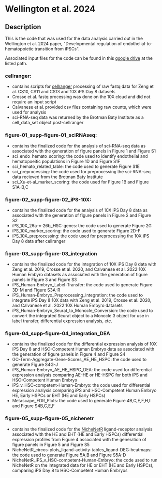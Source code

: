 # Wellington et al. 2024

## Description
This is the code that was used for the data analysis carried out in the Wellington et al. 2024 paper, "Developmental regulation of endothelial-to-hematopoietic transition from iPSCs".

Associated input files for the code can be found in this [google drive](https://drive.google.com/drive/folders/154wYpNe8G2jP0YeaFASthEk0h4uEw_ck?usp=sharing) at the listed path.

### cellranger:
- contains scripts for [cellranger](https://support.10xgenomics.com/single-cell-gene-expression/software/overview/welcome) processing of raw fastq data for Zeng et al. CS10, CS11 and CS13 and 10X iPS Day 8 datasets
- Crosse et al. fastq processing was done on the 10X cloud and did not require an input script
- Calvanese et al. provided csv files containing raw counts, which were used for analysis
- sci-RNA-seq data was returned by the Brotman Baty Institute as a cell_data_set object post-cellranger

### figure-01_supp-figure-01_sciRNAseq:
- contains the finalized code for the analysis of sci-RNA-seq data as associated with the generation of figure panels in Figure 1 and Figure S1
- sci_endo_hemato_scoring: the code used to identify endothelial and hematopoeitic populations in Figure 1D and Figure S1F
- sci_hemato_related_table: the code used to generate Figure S1E
- sci_preprocessing: the code used for preprocessing the sci-RNA-seq data recieved from the Brotman Baty Institute
- sci_Xu-et-al_marker_scoring: the code used for Figure 1B and Figure S1A-B,C

### figure-02_supp-figure-02_iPS-10X:
- contains the finalized code for the analysis of 10X iPS Day 8 data as associated with the generation of figure panels in Figure 2 and Figure S2
- iPS_10X_26a-v-26b_HSC-genes: the code used to generate Figure 2G
- iPS_10X_marker_scoring: the code used to generate Figure 2D-F
- iPS_10X_preprocessing: the code used for preprocessing the 10X iPS Day 8 data after cellranger

### figure-03_supp-figure-03_integration
- contains the finalized code for the integration of 10X iPS Day 8 data with Zeng et al. 2019, Crosse et al. 2020, and Calvanese et al. 2022 10X Human Embyro datasets as associated with the generation of figure panels in Figure 3 and Figure S3
- iPS_Human-Embryo_Label-Transfer: the code used to generate Figure 3D-M and Figure S3A-R
- iPS_Human-Embryo_Preprocessing_Integration: the code used to integrate iPS Day 8 10X data with Zeng et al. 2019, Crosse et al. 2020, and Calvanese et al. 2022 10X Human Embyro datasets
- iPS_Human-Embryo_Seurat_to_Monocle_Conversion: the code used to convert the integrated Seurat object to a Monocle 3 object for use in label transfer, differential expression analysis, etc.

### figure-04_supp-figure-04_integration_DEA
- contains the finalized code for the differential expression analysis of 10X iPS Day 8 and HSC-Competent Human Embryo data as associated with the generation of figure panels in Figure 4 and Figure S4
- GO-Term-Aggregate-Gene-Scores_AE_HE_HSPC: the code used to generate Figure S4G-J
- iPS_Human-Embryo_AE_HE_HSPC_DEA: the code used for differential expression analysis comparing AE-HE or HE-HSPC for both iPS and HSC-Competent Human Embryo 
- iPS_v_HSC-competent-Human-Embryo: the code used for differential expression analysis comparing iPS and HSC-Competent Human Embryo HE, Early HSPCs or EHT (HE and Early HSPCs)
- Metascape_FDR_Plots: the code used to generate Figure 4B,C,E,F,H,I and Figure S4B,C,E,F

### figure-05_supp-figure-05_nichenetr
- contains the finalized code for the [NicheNetR](https://github.com/saeyslab/nichenetr) ligand-receptor analysis associated with the HE and EHT (HE and Early HSPCs) differential expression profiles from Figure 4 associated with the generation of figure panels in Figure 5 and Figure S5
- NicheNetR_circos-plots_ligand-activity-tables_ligand-DEG-heatmaps: the code used to generate Figure 5A,B and Figure S5A-D
- NicheNetR_iPS_v_HSC-competent-Human-Embryo: the code used to run NicheNetR on the integrated data for HE or EHT (HE and Early HSPCs), comparing iPS Day 8 to HSC-Competent Human Embryos